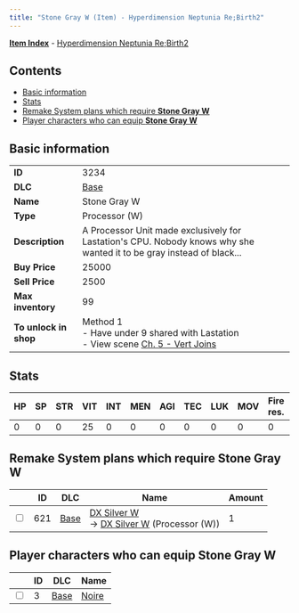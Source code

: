 ```yaml
---
title: "Stone Gray W (Item) - Hyperdimension Neptunia Re;Birth2"
---
```


[**Item Index**](/neptunia/rb2/item/index.html) - [Hyperdimension Neptunia Re;Birth2](/neptunia/rb2)

## Contents

- [Basic information](#basic-information)
- [Stats](#stats)
- [Remake System plans which require **Stone Gray W**](#remake-system-plans-which-require-stone-gray-w)
- [Player characters who can equip **Stone Gray W**](#player-characters-who-can-equip-stone-gray-w)

## Basic information

|   |   |
| -- | -- |
| **ID** | 3234 |
| **DLC** | [Base](/neptunia/rb2/dlc/0-base.html) |
| **Name** | Stone Gray W |
| **Type** | Processor (W) |
| **Description** | A Processor Unit made exclusively for Lastation's CPU. Nobody knows why she wanted it to be gray instead of black... |
| **Buy Price** | 25000 |
| **Sell Price** | 2500 |
| **Max inventory** | 99 |
| **To unlock in shop** | Method 1<br />- Have under 9 shared with Lastation<br />- View scene [Ch. 5 - Vert Joins](/neptunia/rb2/scene/0-376-ch-5-vert-joins.html) |

## Stats

| HP | SP | STR | VIT | INT | MEN | AGI | TEC | LUK | MOV | Fire res. | Ice res. | Wind res. | Lightning res. |
| -- | -- | --- | --- | --- | --- | --- | --- | --- | --- | --------- | -------- | --------- | -------------- |
| 0 | 0 | 0 | 25 | 0 | 0 | 0 | 0 | 0 | 0 | 0 | 0 | 0 | 0 |

## Remake System plans which require **Stone Gray W**

|    | ID | DLC | Name | Amount |
| -- | -- | --- | ---- | ------ |
| <input type="checkbox" id="rb2-remake-0-621" class="trackbox" /> | 621 | [Base](/neptunia/rb2/dlc/0-base.html) | [DX Silver W](/neptunia/rb2/remake/0-621-dx-silver-w.html)<br />→ [DX Silver W](/neptunia/rb2/item/0-3246-dx-silver-w.html) (Processor (W)) | 1 |

## Player characters who can equip **Stone Gray W**

|    | ID | DLC | Name |
| -- | -- | --- | ---- |
| <input type="checkbox" id="rb2-player-0-3" class="trackbox" /> | 3 | [Base](/neptunia/rb2/dlc/0-base.html) | [Noire](/neptunia/rb2/player/0-3-noire.html) |